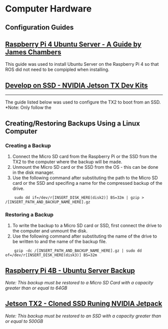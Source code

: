 # Computer Hardware #

## Configuration Guides ##


## [Raspberry Pi 4 Ubuntu Server - A Guide by James Chambers](https://jamesachambers.com/raspberry-pi-4-ubuntu-server-desktop-18-04-3-image-unofficial/) ##
This guide was used to install Ubuntu Server on the Raspberry Pi 4 so that ROS did not need to be compipled when installing.   

## [Develop on SSD - NVIDIA Jetson TX Dev Kits](https://youtu.be/ZpQgRdg8RmA?start=53&end=59&autoplay=1) ##
---
The guide listed below was used to configure the TX2 to boot from an SSD. 
*Note: Only follow the 
   

## Creating/Restoring Backups Using a Linux Computer ##
### Creating a Backup ###
1. Connect the Micro SD card from the Raspberry Pi or the SSD from the TX2 to the computer where the backup will be made. 
1. Unmount the Micro SD card or the SSD from the OS - this can be done in the disk manager. 
1. Use the following command after substituting the path to the Micro SD card or the SSD and specifing a name for the compressed backup of the drive.
```
	sudo dd if=/dev/r[INSERT_DISK_HERE(disk2)] BS=32m | gzip > /[INSERT_PATH_AND_BACKUP_NAME_HERE].gz
```
### Restoring a Backup ###
1. To write the backup to a Micro SD card or SSD, first connect the drive to the computer and unmount the disk. 
1. Use the following command after substituting the name of the drive to be written to and the name of the backup file.  
```
	gzip -dc /[INSERT_PATH_AND_BACKUP_NAME_HERE].gz | sudo dd of=/dev/r[INSERT_DISK_HERE(disk3)] BS=32m
```

## [Raspberry Pi 4B - Ubuntu Server Backup](https://drive.google.com/uc?export=download&confirm=n3Q3&id=1xh1nTMyLx9h_HU1v4K-zJbxssuq-ram7) ##
*Note: This backup must be restored to a Micro SD Card with a capacity greater than or equal to 64GB*

## [Jetson TX2 - Cloned SSD Runing NVIDIA Jetpack](https://drive.google.com/uc?id=1ChVVHlB_Lbe0hwe4Fh0JUX25fiE8jmSy&export=download) ##
*Note: This backup must be restored to an SSD with a capacity greater than or equal to 500GB*
